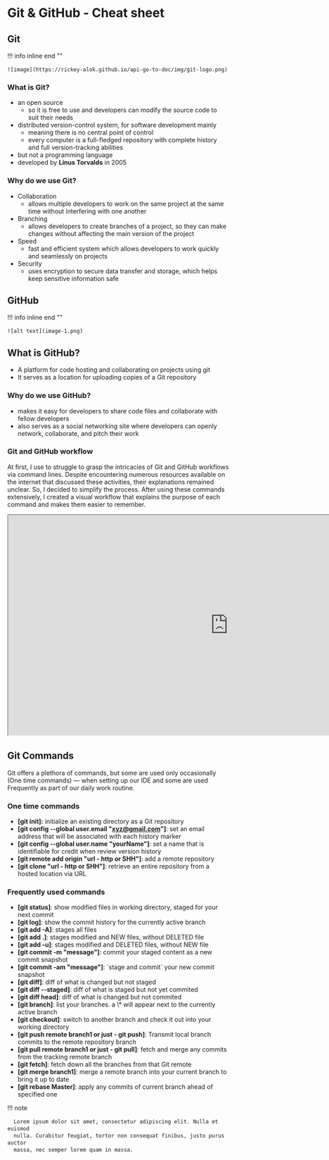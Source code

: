 # Git & GitHub - Cheat sheet

## Git

!!! info inline end ""

    ![image](https://rickey-alok.github.io/api-go-to-doc/img/git-logo.png)

### What is Git?

- an open source
  - so it is free to use and developers can modify the source code to suit their needs
- distributed version-control system, for software development mainly
  - meaning there is no central point of control
  - every computer is a full-fledged repository with complete history and full version-tracking abilities
- but not a programming language
- developed by **Linus Torvalds** in 2005

### Why do we use Git?

- Collaboration
  - allows multiple developers to work on the same project at the same time without interfering with one another
- Branching
  - allows developers to create branches of a project, so they can make changes without affecting the main version of the project
- Speed
  - fast and efficient system which allows developers to work quickly and seamlessly on projects
- Security
  - uses encryption to secure data transfer and storage, which helps keep sensitive information safe

## GitHub

!!! info inline end ""

    ![alt text](image-1.png)

## What is GitHub?

- A platform for code hosting and collaborating on projects using git
- It serves as a location for uploading copies of a Git repository

### Why do we use GitHub?

- makes it easy for developers to share code files and collaborate with fellow developers
- also serves as a social networking site where developers can openly network, collaborate, and pitch their work

### Git and GitHub workflow

At first, I use to struggle to grasp the intricacies of Git and GitHub workflows via command lines. Despite encountering numerous resources available on the internet that discussed these activities, their explanations remained unclear. So, I decided to simplify the process. After using these commands extensively, I created a visual workflow that explains the purpose of each command and makes them easier to remember.

<iframe frameborder="100" style="width:1000px;height:500px;" src="https://viewer.diagrams.net/?tags=%7B%7D&highlight=0000ff&edit=_blank&layers=1&nav=1&title=#R7Vtbc5s4FP41ntl9sEeIm3lMnLp92J3pbB%2B2fZSNbDMLyCtwnfTXrwQSIAkc48huk41n4iAhJDjf%2Bc5NeOIussePFO13f5IYpxMI4seJ%2BzCBcO6wL95%2BqtuuF9QdW5rEdZfTdnxJfmDRCUTvIYlxoQwsCUnLZK92rkme43Wp9CFKyVEdtiGpuuoebbHR8WWNUrP37yQud%2BKpfND2f8LJdidXdoA4kyE5WHQUOxSTY6fL%2FTBxF5SQsj7KHhc45aKTcqmvWw6cbW6M4rw85wJX3Eb5JJ8Nx%2BxRRTMnOft3vyuzlLUcdsimpU9fWQPMfNn8xpuy8fCotJ5Ea0PyckFSQqtF3CBYLoOA9RclJf%2FgzhnAPsslv%2F4xKb%2FKudjxt3ZR1mqX4Q25Sj2bhATydVNyvMsTJveE5OIZTBkJsRXkQNcS4kjoFaJbLIfBuo%2BLqHOhkOxHTDLMnpkNoDhlC35XtQUJpds248Sld5Sip86APUnysujM%2FJl3sAGCPY4nlEewJ1QgZgf1hLLVubO2q1KDfpXw6sm%2Fo%2FQgHmCb8NX3Bz6sR1v%2BQCvGbkVNUJpsubjXTMSYIXv%2FHdMyYQS6EyeyJI75HPcUF8kPtKrm4xCKh2eT%2B%2FcT%2F8FUnUZBTBiFMvO18OOkxxCIdRSuKcCJq8AMRHNXEbKYaByyBnRTB4TKtEGkTkE2m4Kpm4rnWAT9d1KPILX%2FS5DavS6pg1dLat8eqT0nUtk3de2wGqrYTa9B6vBiUv%2F%2FKD2%2FCqUN3H1PVSfB2WaG%2Bj7FRS34Y02DF%2FUuszxzOJzbNSXzV2tKQlumZApm0HdUzlsKEKA6raPNYMWUyDSqA%2BFI42KYg8ZQbJI07fYDFDmhZcrDW3hxRb6nhOkM8AHFMfueTWCQspu8X1F2tOVH3dPTu2fOH8ZSKsWb0iqhGmh7wJGKZME5%2B74dAvlzzcVrRtkKg9z5xd5YDbGbc%2Bf5Y9PrNp62mW3Q656m5rDX75IW57Ic41qn8HW89kuza3d%2B2t260bjxgRueGv9i9yxF27FH%2B2NsqCslhzzGsQDtuEtK%2FGWPKnyOFO1V7dU0x1khB0NTOzfVpz9aDD7c9TtlaT51EzJoKhxHFbiMb8CxLcUFomvXqcIFmiG4yNi7hnAvNgRKWN5ahQFD8HM9rn8zuppBtqPxxdFwrG%2FKiLIvoc5Q6WtNsqw6mGYT7siCfw%2B8QHvf9Ge4KHjNuDkz1mtfIRA%2B5bctVsqCEMzteO5Aj6iv4bmlKncwLsoKujdjIN2faSCDkfZwSGnbAAeCSCktAOCeDHN44zOmCbt3zqgB67nkoZQamEGmyCNCs6qlL6QpAoIAQN%2ByMZ73GOPoNsY4AFBRLUePrgeM8dggTF8HAstBkiwFmEWMYvcr2G6pnj0aIUu5NqoYjh9eqYwRqNMG%2FjVsuVmKarJpmUynhAFSO%2B20dszL5hzFe2Km379xqd5xp44KjitcrCjK1zsmBHZHoG7A39%2BQw%2FDD%2Foph12E48FoeI3oeRIozUuJfHsUm9D4bRfgQBkM8fymK3g1BbPzUBfWQ0MqeYxsvhOdXRIbDglv48Z%2B4cxEEwczXXDkMZ0xn2o826cBmxgVme%2FANgzhhLNH1qNihPT9k0iwTlP7FHVy%2BrdzqM%2BxckbIkmWhQofD8uC6RVocl2fdEbkJfmS0ok3y7qPw7V65pnadrOrhczmulMdSpOWOB3sxVq%2FSWhZ4uv%2FvCej1Eu4jfZtbUhQxMp1USFb%2BjN5ST6ca5B73GYltHb2j3X6C3w%2BgdubN5F5rIeVfjnZmnvE2gKCmlA51GlpAL5lrlELg8ONDB83uwc%2BDMt4BeX37yjt6Z6Gl1X6cnKem1mHrZ8CLkzKREsZhNLiETCQNX9pTl5MSeucCgB5bzywp9CtLmLz3Rsk27GGolmgF2OeGVTKOcw4Boyv4%2BLwxAXmF63hS%2FDKn2%2BRtoQ6jmywwytS72KFckKrc6uEymR3EjPOPOCc14zaXdC6lT8o9J%2Bemw6qTw9ZT1Sat4vSAR51fItLXnbfrzwbsFWnCAAvWrWAHKuJjyVbGvBAyqIaAessHlejeB4mWTDNOeLZCX27DnXkYZbcFOvN012oLBSLdgN7Re5kbygINpal9N16vyNLcI7Jq09ybIDYUG7SYxmrydneIBbEZvNugJsKu%2FLHsJFt4Qi4R1GydZ%2B2%2FOndjFsSVXxoUZAB5Td8cPHOCov1qBXjSLogh4AIReFMlCwJgfrGiv02kzXLKPw5rtD9zq4e2PBN0P%2FwE%3D" width="100%" height="100%"></iframe>

## Git Commands

Git offers a plethora of commands, but some are used only occasionally (One time commands) — when setting up our IDE and some are used Frequently as part of our daily work routine.

### One time commands

- **[git init]:** initialize an existing directory as a Git repository
- **[git config --global user.email "xyz@gmail.com"]**: set an email address that will be associated with each history marker
- **[git config --global user.name "yourName"]**: set a name that is identifiable for credit when review version history
- **[git remote add origin "url - http or SHH"]**: add a remote repository
- **[git clone "url - http or SHH"]**: retrieve an entire repository from a hosted location via URL

### Frequently used commands</h2>

<ul>
<li><strong>[git status]</strong>: show modified files in working directory, staged for your next commit</li>
<li><strong>[git log]</strong>: show the commit history for the currently active branch</li>
<li><strong>[git add -A]</strong>: stages all files</li>
<li><strong>[git add .]</strong>: stages modified and NEW files, without DELETED file</li>
<li><strong>[git add -u]</strong>: stages modified and DELETED files, without NEW file</li>
<li><strong>[git commit -m "message"]</strong>: commit your staged content as a new commit snapshot</li>
<li><strong>[git commit -am "message"]</strong>: `stage and commit` your new commit snapshot</li>
<li><strong>[git diff]</strong>: diff of what is changed but not staged</li>
<li><strong>[git diff --staged]</strong>: diff of what is staged but not yet commited</li>
<li><strong>[git diff head]</strong>: diff of what is changed but not commited</li>
<li><strong>[git branch]</strong>: list your branches. a \* will appear next to the currently active branch</li>
<li><strong>[git checkout]</strong>: switch to another branch and check it out into your working directory</li>
<li><strong>[git push remote branch1 or just - git push]</strong>: Transmit local branch commits to the remote repository branch</li>
<li><strong>[git pull remote branch1 or just - git pull]</strong>: fetch and merge any commits from the tracking remote branch</li>
<li><strong>[git fetch]</strong>: fetch down all the branches from that Git remote</li>
<li><strong>[git merge branch1]</strong>: merge a remote branch into your current branch to bring it up to date</li>
<li><strong>[git rebase Master]</strong>: apply any commits of current branch ahead of specified one</li>
</ul>
!!! note

      Lorem ipsum dolor sit amet, consectetur adipiscing elit. Nulla et euismod
      nulla. Curabitur feugiat, tortor non consequat finibus, justo purus auctor
      massa, nec semper lorem quam in massa.
